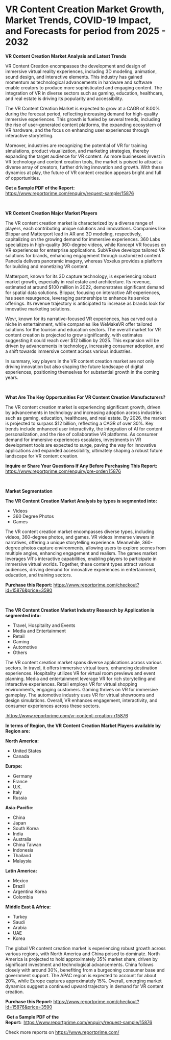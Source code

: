 <p><h1>VR Content Creation Market Growth, Market Trends, COVID-19 Impact, and Forecasts for period from 2025 - 2032</h1></p><p><strong>VR Content Creation Market Analysis and Latest Trends</strong></p>
<p><p>VR Content Creation encompasses the development and design of immersive virtual reality experiences, including 3D modeling, animation, sound design, and interactive elements. This industry has gained momentum as technological advancements in hardware and software enable creators to produce more sophisticated and engaging content. The integration of VR in diverse sectors such as gaming, education, healthcare, and real estate is driving its popularity and accessibility.</p><p>The VR Content Creation Market is expected to grow at a CAGR of 8.00% during the forecast period, reflecting increasing demand for high-quality immersive experiences. This growth is fueled by several trends, including the rise of user-generated content platforms, the expanding ecosystem of VR hardware, and the focus on enhancing user experiences through interactive storytelling. </p><p>Moreover, industries are recognizing the potential of VR for training simulations, product visualization, and marketing strategies, thereby expanding the target audience for VR content. As more businesses invest in VR technology and content creation tools, the market is poised to attract a diverse array of creators, further driving innovation and growth. With these dynamics at play, the future of VR content creation appears bright and full of opportunities.</p></p>
<p><strong>Get a Sample PDF of the Report:&nbsp;</strong> <a href="https://www.reportprime.com/enquiry/request-sample/15876?utm_campaign=1558&utm_medium=2&utm_source=Github&utm_content=ia&utm_term=20032025&utm_id=vr-content-creation">https://www.reportprime.com/enquiry/request-sample/15876</a></p>
<p>&nbsp;</p>
<p><strong>VR Content Creation Major Market Players</strong></p>
<p><p>The VR content creation market is characterized by a diverse range of players, each contributing unique solutions and innovations. Companies like Blippar and Matterport lead in AR and 3D modeling, respectively, capitalizing on the growing demand for immersive experiences. 360 Labs specializes in high-quality 360-degree videos, while Koncept VR focuses on VR experiences for enterprise applications. SubVRsive develops tailored VR solutions for brands, enhancing engagement through customized content. Panedia delivers panoramic imagery, whereas Voxelus provides a platform for building and monetizing VR content.</p><p>Matterport, known for its 3D capture technology, is experiencing robust market growth, especially in real estate and architecture. Its revenue, estimated at around $100 million in 2022, demonstrates significant demand for spatial data solutions. Blippar, focusing on interactive AR experiences, has seen resurgence, leveraging partnerships to enhance its service offerings. Its revenue trajectory is anticipated to increase as brands look for innovative marketing solutions.</p><p>Wevr, known for its narrative-focused VR experiences, has carved out a niche in entertainment, while companies like WeMakeVR offer tailored solutions for the tourism and education sectors. The overall market for VR content creation is projected to grow significantly, with estimates suggesting it could reach over $12 billion by 2025. This expansion will be driven by advancements in technology, increasing consumer adoption, and a shift towards immersive content across various industries.</p><p>In summary, key players in the VR content creation market are not only driving innovation but also shaping the future landscape of digital experiences, positioning themselves for substantial growth in the coming years.</p></p>
<p>&nbsp;</p>
<p><strong>What Are The Key Opportunities For VR Content Creation Manufacturers?</strong></p>
<p><p>The VR content creation market is experiencing significant growth, driven by advancements in technology and increasing adoption across industries such as gaming, education, healthcare, and real estate. By 2026, the market is projected to surpass $12 billion, reflecting a CAGR of over 30%. Key trends include enhanced user interactivity, the integration of AI for content personalization, and the rise of collaborative VR platforms. As consumer demand for immersive experiences escalates, investments in VR development tools are expected to surge, paving the way for innovative applications and expanded accessibility, ultimately shaping a robust future landscape for VR content creation.</p></p>
<p><strong>Inquire or Share Your Questions If Any Before Purchasing This Report:</strong> <a href="https://www.reportprime.com/enquiry/pre-order/15876?utm_campaign=1558&utm_medium=2&utm_source=Github&utm_content=ia&utm_term=20032025&utm_id=vr-content-creation">https://www.reportprime.com/enquiry/pre-order/15876</a></p>
<p>&nbsp;</p>
<p><strong>Market Segmentation</strong></p>
<p><strong>The VR Content Creation Market Analysis by types is segmented into:</strong></p>
<p><ul><li>Videos</li><li>360 Degree Photos</li><li>Games</li></ul></p>
<p><p>The VR content creation market encompasses diverse types, including videos, 360-degree photos, and games. VR videos immerse viewers in narratives, offering a unique storytelling experience. Meanwhile, 360-degree photos capture environments, allowing users to explore scenes from multiple angles, enhancing engagement and realism. The games market leverages VR's interactive capabilities, enabling players to participate in immersive virtual worlds. Together, these content types attract various audiences, driving demand for innovative experiences in entertainment, education, and training sectors.</p></p>
<p><strong>Purchase this Report:&nbsp;</strong><a href="https://www.reportprime.com/checkout?id=15876&price=3590&utm_campaign=1558&utm_medium=2&utm_source=Github&utm_content=ia&utm_term=20032025&utm_id=vr-content-creation">https://www.reportprime.com/checkout?id=15876&price=3590</a></p>
<p>&nbsp;</p>
<p><strong>The VR Content Creation Market Industry Research by Application is segmented into:</strong></p>
<p><ul><li>Travel, Hospitality and Events</li><li>Media and Entertainment</li><li>Retail</li><li>Gaming</li><li>Automotive</li><li>Others</li></ul></p>
<p><p>The VR content creation market spans diverse applications across various sectors. In travel, it offers immersive virtual tours, enhancing destination experiences. Hospitality utilizes VR for virtual room previews and event planning. Media and entertainment leverage VR for rich storytelling and interactive experiences. Retail employs VR for virtual shopping environments, engaging customers. Gaming thrives on VR for immersive gameplay. The automotive industry uses VR for virtual showrooms and design simulations. Overall, VR enhances engagement, interactivity, and consumer experiences across these sectors.</p></p>
<p><a href="https://www.reportprime.com/vr-content-creation-r15876?utm_campaign=1558&utm_medium=2&utm_source=Github&utm_content=ia&utm_term=20032025&utm_id=vr-content-creation">&nbsp;https://www.reportprime.com/vr-content-creation-r15876</a></p>
<p><strong>In terms of Region, the VR Content Creation Market Players available by Region are:</strong></p>
<p>
    <p> <strong> North America: </strong>
        <ul>
            <li>United States</li>
            <li>Canada</li>
        </ul>
        </p> 
    <p> <strong> Europe: </strong>
        <ul>
            <li>Germany</li>
            <li>France</li>
            <li>U.K.</li>
            <li>Italy</li>
            <li>Russia</li>
        </ul>
        </p> 
    <p> <strong> Asia-Pacific: </strong>
        <ul>
            <li>China</li>
            <li>Japan</li>
            <li>South Korea</li>
            <li>India</li>
            <li>Australia</li>
            <li>China Taiwan</li>
            <li>Indonesia</li>
            <li>Thailand</li>
            <li>Malaysia</li>
        </ul>
        </p> 
    <p> <strong> Latin America: </strong>
        <ul>
            <li>Mexico</li>
            <li>Brazil</li>
            <li>Argentina Korea</li>
            <li>Colombia</li>
        </ul>
        </p> 
    <p> <strong> Middle East & Africa: </strong>
        <ul>
            <li>Turkey</li>
            <li>Saudi</li>
            <li>Arabia</li>
            <li>UAE</li>
            <li>Korea</li>
        </ul>
    </p>
    </p>
<p><p>The global VR content creation market is experiencing robust growth across various regions, with North America and China poised to dominate. North America is projected to hold approximately 35% market share, driven by significant investment and technological advancements. China follows closely with around 30%, benefiting from a burgeoning consumer base and government support. The APAC region is expected to account for about 20%, while Europe captures approximately 15%. Overall, emerging market dynamics suggest a continued upward trajectory in demand for VR content creation.</p></p>
<p><strong>Purchase this Report: </strong><a href="https://www.reportprime.com/checkout?id=15876&price=3590&utm_campaign=1558&utm_medium=2&utm_source=Github&utm_content=ia&utm_term=20032025&utm_id=vr-content-creation">https://www.reportprime.com/checkout?id=15876&price=3590</a></p>
<p>&nbsp;<strong>Get a Sample PDF of the Report:&nbsp;&nbsp;</strong><a href="https://www.reportprime.com/enquiry/request-sample/15876?utm_campaign=1558&utm_medium=2&utm_source=Github&utm_content=ia&utm_term=20032025&utm_id=vr-content-creation">https://www.reportprime.com/enquiry/request-sample/15876</a></p>
<p><strong></strong></p>
<p>Check more reports on <a href="https://www.reportprime.com/?utm_campaign=1558&utm_medium=2&utm_source=Github&utm_content=ia&utm_term=20032025&utm_id=vr-content-creation">https://www.reportprime.com/</a></p>